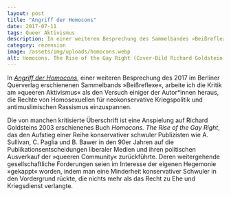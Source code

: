 ```yaml
---
layout: post
title: "Angriff der Homocons"
date: 2017-07-11
tags: Queer Aktivismus
description: In einer weiteren Besprechung des Sammelbandes »Beißreflexe«, der 2017 im Berliner Querverlag erschien, arbeite ich die Kritik am »queeren Aktivismus« als den Versuch einiger der Autor*innen heraus, die Rechte von Homosexuellen für neokonservative Kriegspolitik und antimuslimischen Rassismus zu instrumentalisieren.
category: rezension
image: /assets/img/uploads/homocons.webp
alt: Homocons. The Rise of the Gay Right (Cover-Bild Richard Goldstein, 2003)
---
```


In [*Angriff der Homocons*](https://kritisch-lesen.de/rezension/angriff-der-homocons), einer weiteren Besprechung des 2017 im Berliner Querverlag erschienenen Sammelbands »Beißreflexe«, arbeite ich die Kritik am »queeren Aktivismus« als den Versuch einiger der Autor*innen heraus, die Rechte von Homosexuellen für neokonservative Kriegspolitik und antimuslimischen Rassismus einzuspannen.

Die von manchen kritisierte Überschrift ist eine Anspielung auf Richard Goldsteins 2003 erschienenes Buch *Homocons. The Rise of the Gay Right*, das den Aufstieg einer Reihe konservativer schwuler Publizisten wie A. Sullivan, C. Paglia und B. Bawer in den 90er Jahren auf die Publikationsentscheidungen liberaler Medien und ihren politischen Ausverkauf der »queeren Community« zurückführte. Deren weitergehende gesellschaftliche Forderungen seien im Interesse der eigenen Hegemonie »gekappt« worden, indem man eine Minderheit konservativer Schwuler in den Vordergrund rückte, die nichts mehr als das Recht zu Ehe und Kriegsdienst verlangte.
